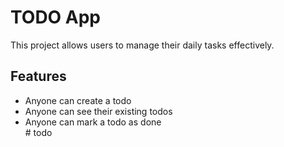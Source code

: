 # TODO App
This project allows users to manage their daily tasks effectively.

## Features

- Anyone can create a todo  
- Anyone can see their existing todos  
- Anyone can mark a todo as done  
#   t o d o  
 